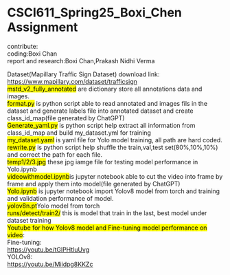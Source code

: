 # CSCI611_Spring25_Boxi_Chen Assignment<br/>
contribute:<br/>
coding:Boxi Chan<br/>
report and research:Boxi Chan,Prakash Nidhi Verma<br/>

Dataset(Mapillary Traffic Sign Dataset) download link:<br/>
https://www.mapillary.com/dataset/trafficsign<br/>
<mark>mstd_v2_fully_annotated</mark> are dictionary store all annotations data and images.<br/>
<mark>format.py</mark> is python script able to read annotated and images fils in the dataset and generate labels file into annotated dataset and create class_id_map(file generated by ChatGPT)<br/>
<mark>Generate_yaml.py</mark> is python script help extract all information from class_id_map and build my_dataset.yml for training<br/>
<mark>my_dataset.yaml</mark> is yaml file for Yolo model training, all path are hard coded.<br/>
<mark>rewrite.py</mark> is python script help shuffle the train,val,test set(80%,10%,10%) and correct the path for each file.<br/>
<mark>temp1/2/3.jpg</mark> these jpg iamge file for testing model performance in Yolo.ipynb<br/>
<mark>videowithmodel.ipynb</mark>is jupyter notebook able to cut the video into frame by frame and apply them into model(file generated by ChatGPT)<br/>
<mark>Yolo.ipynb</mark> is jupyter notebook import Yolov8 model from torch and training and validation performance of model.<br/>
<mark>yolov8n.pt</mark>Yolo model from torch<br/>
<mark>runs/detect/train2/</mark> this is model that train in the last, best model under dataset training<br/>
<mark>Youtube for how Yolov8 model and Fine-tuning model performance on video</mark>:<br/>
Fine-tuning:<br/>
https://youtu.be/tGlPHtluUvg <br/>
YOLOv8:<br/>
https://youtu.be/Miidpg8KKZc <br/>
